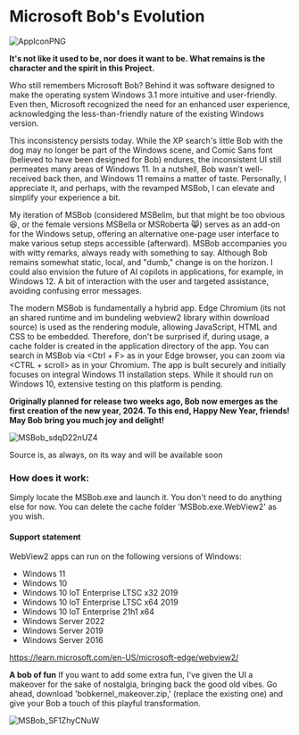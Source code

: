 # Microsoft Bob's Evolution
![AppIconPNG](https://github.com/builtbybel/MSBob/assets/57478606/f165fa62-c889-4eb0-a402-947f0233d7b3)

**It's not like it used to be, nor does it want to be. What remains is the character and the spirit in this Project.**

Who still remembers Microsoft Bob? Behind it was software designed to make the operating system Windows 3.1 more intuitive and user-friendly. Even then, Microsoft recognized the need for an enhanced user experience, acknowledging the less-than-friendly nature of the existing Windows version.

This inconsistency persists today. While the XP search's little Bob with the dog may no longer be part of the Windows scene, and Comic Sans font (believed to have been designed for Bob) endures, the inconsistent UI still permeates many areas of Windows 11. In a nutshell, Bob wasn't well-received back then, and Windows 11 remains a matter of taste. Personally, I appreciate it, and perhaps, with the revamped MSBob, I can elevate and simplify your experience a bit.

My iteration of MSBob (considered MSBelim, but that might be too obvious 😆, or the female versions MSBella or MSRoberta 😸) serves as an add-on for the Windows setup, offering an alternative one-page user interface to make various setup steps accessible (afterward). MSBob accompanies you with witty remarks, always ready with something to say. Although Bob remains somewhat static, local, and "dumb," change is on the horizon. I could also envision the future of AI copilots in applications, for example, in Windows 12. A bit of interaction with the user and targeted assistance, avoiding confusing error messages.

The modern MSBob is fundamentally a hybrid app. Edge Chromium (its not an shared runtime and im bundeling webview2 library within download source) is used as the rendering module, allowing JavaScript, HTML and CSS to be embedded. Therefore, don't be surprised if, during usage, a cache folder is created in the application directory of the app. You can search in MSBob via <Ctrl + F> as in your Edge browser, you can zoom via <CTRL + scroll> as in your Chromium.  The app is built securely and initially focuses on integral Windows 11 installation steps. While it should run on Windows 10, extensive testing on this platform is pending.

**Originally planned for release two weeks ago, Bob now emerges as the first creation of the new year, 2024. To this end, Happy New Year, friends! May Bob bring you much joy and delight!**

![MSBob_sdqD22nUZ4](https://github.com/builtbybel/MSBob/assets/57478606/a4cfe852-0447-448d-9f2c-fac4c77a5f6d)



Source is, as always, on its way and will be available soon

### How does it work: 
Simply locate the MSBob.exe and launch it. You don't need to do anything else for now. You can delete the cache folder 'MSBob.exe.WebView2' as you wish.


#### Support statement
WebView2 apps can run on the following versions of Windows:

- Windows 11
- Windows 10
- Windows 10 IoT Enterprise LTSC x32 2019
- Windows 10 IoT Enterprise LTSC x64 2019
- Windows 10 IoT Enterprise 21h1 x64
- Windows Server 2022
- Windows Server 2019
- Windows Server 2016

https://learn.microsoft.com/en-US/microsoft-edge/webview2/

**A bob of fun**
If you want to add some extra fun, I've given the UI a makeover for the sake of nostalgia, bringing back the good old vibes. Go ahead, download 'bobkernel_makeover.zip,' (replace the existing one) and give your Bob a touch of this playful transformation. 

![MSBob_SF1ZhyCNuW](https://github.com/builtbybel/MSBob/assets/57478606/67b4c9b1-2479-4041-8d66-c831dc8e0c33)

